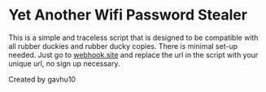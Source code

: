# Yet Another Wifi Password Stealer 

This is a simple and traceless script that is designed to be compatible with all rubber duckies and rubber ducky copies. There is minimal set-up needed. Just go to [webhook.site](https://webhook.site/) and replace the url in the script with your unique url, no sign up necessary.

Created by gavhu10
